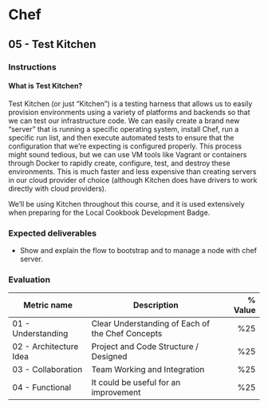 # Chef

## 05 - Test Kitchen

### Instructions

#### What is Test Kitchen?

Test Kitchen (or just “Kitchen”) is a testing harness that allows us to easily provision environments using a variety of platforms and backends so that we can test our infrastructure code. We can easily create a brand new “server” that is running a specific operating system, install Chef, run a specific run list, and then execute automated tests to ensure that the configuration that we’re expecting is configured properly. This process might sound tedious, but we can use VM tools like Vagrant or containers through Docker to rapidly create, configure, test, and destroy these environments. This is much faster and less expensive than creating servers in our cloud provider of choice (although Kitchen does have drivers to work directly with cloud providers).

We’ll be using Kitchen throughout this course, and it is used extensively when preparing for the Local Cookbook Development Badge.

### Expected deliverables
- Show and explain the flow to bootstrap and to manage a node with chef server. 

### Evaluation

| Metric name | Description | % Value |
| ----------- |-------------| -------:|
| 01 - Understanding  | Clear Understanding of Each of the Chef Concepts | %25 |
| 02 - Architecture Idea   | Project and Code Structure / Designed | %25 |
| 03 - Collaboration   | Team Working and Integration | %25 |
| 04 - Functional   | It could be useful for an improvement | %25 |
